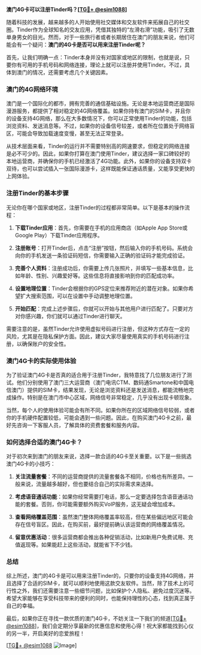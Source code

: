**澳门4G卡可以注册Tinder吗？[[TG💪+ @esim1088](https://t.me/s/esim1088)]**

随着科技的发展，越来越多的人开始使用社交媒体和交友软件来拓展自己的社交圈。Tinder作为全球知名的交友应用，凭借其独特的“左滑右滑”功能，吸引了无数单身男女的目光。然而，对于一些旅行者或者长期居住在澳门的朋友来说，他们可能会有一个疑问：**澳门的4G卡是否可以用来注册Tinder呢？**

首先，让我们明确一点：Tinder本身并没有对国家或地区的限制，也就是说，只要你有可用的手机号码和网络连接，理论上就可以注册并使用Tinder。不过，具体到澳门的情况，还需要考虑几个关键因素。

### 澳门的4G网络环境

澳门是一个国际化的都市，拥有完善的通信基础设施。无论是本地运营商还是国际漫游服务，都提供了相对稳定的4G网络覆盖。如果你持有澳门的SIM卡，并且你的设备支持4G网络，那么在大多数情况下，你可以正常使用Tinder的功能，包括浏览资料、发送消息等。不过，如果你的设备信号较差，或者所在位置处于网络盲区，可能会导致加载速度变慢，甚至无法正常登录。

从技术层面来看，Tinder的运行并不需要特别高的网速要求，但稳定的网络连接是必不可少的。因此，如果你打算在澳门使用Tinder，建议选择一家口碑较好的本地运营商，并确保你的手机已经激活了4G功能。此外，如果你的设备支持双卡双待，也可以尝试插入一张国际漫游卡，这样既能保证通话质量，又能享受更快的上网体验。

### 注册Tinder的基本步骤

无论你在哪个国家或地区，注册Tinder的过程都非常简单。以下是基本的操作流程：

1. **下载Tinder应用**：首先，你需要在手机的应用商店（如Apple App Store或Google Play）下载Tinder应用程序。
   
2. **注册账号**：打开Tinder后，点击“注册”按钮，然后输入你的手机号码。系统会向你的手机发送一条验证码短信，你需要输入正确的验证码才能完成验证。

3. **完善个人资料**：注册成功后，你需要上传几张照片，并填写一些基本信息，比如年龄、性别、兴趣爱好等。这些信息将直接影响到你的匹配成功率。

4. **设置地理位置**：Tinder会根据你的GPS定位来推荐附近的潜在对象。如果你希望扩大搜索范围，可以在设置中手动调整地理位置。

5. **开始匹配**：完成上述步骤后，你就可以开始与其他用户进行匹配了。只要对方对你感兴趣，你们就可以通过Tinder进行聊天。

需要注意的是，虽然Tinder允许使用虚拟号码进行注册，但这种方式存在一定的风险，尤其是在隐私保护方面。因此，建议大家尽量使用真实的手机号码进行注册，以确保账户的安全性。

### 澳门4G卡的实际使用体验

为了验证澳门4G卡是否真的适合用于注册Tinder，我特意找了几位朋友进行了测试。他们分别使用了澳门三大运营商（澳门电讯CTM、数码通Smartone和中国电信澳门）提供的SIM卡，结果发现，无论是浏览资料还是发送消息，都能流畅地完成操作。特别是在澳门市中心区域，网络信号非常稳定，几乎没有出现卡顿现象。

当然，每个人的使用体验可能会有所不同。如果你所在的区域网络信号较弱，或者你的手机硬件配置较低，可能会遇到一些问题。因此，在购买澳门4G卡之前，最好先咨询一下客服人员，了解具体的资费套餐和服务内容。

### 如何选择合适的澳门4G卡？

对于初次来到澳门的朋友来说，选择一款合适的4G卡至关重要。以下是一些挑选澳门4G卡的小技巧：

1. **关注流量套餐**：不同的运营商提供的流量套餐各不相同，价格也有所差异。一般来说，流量越多越好，但也要结合自己的实际需求来选择。

2. **考虑语音通话功能**：如果你经常需要打电话，那么一定要选择包含语音通话功能的套餐。否则，你可能需要额外购买VoIP服务，这无疑会增加成本。

3. **查看网络覆盖范围**：虽然澳门整体网络覆盖率较高，但在某些偏远地区可能会存在信号盲区。因此，在购买前，最好提前确认该运营商的网络覆盖情况。

4. **留意优惠活动**：很多运营商都会推出各种促销活动，比如新用户免费试用、充值返现等。如果能赶上这些活动，就能省下不少钱。

### 总结

综上所述，澳门的4G卡是可以用来注册Tinder的，只要你的设备支持4G网络，并且选择了合适的SIM卡，就可以顺利地使用这款交友软件。当然，除了技术上的可行性之外，我们还需要注意一些细节问题，比如保护个人隐私、避免过度沉迷等。希望大家能够在享受科技带来的便利的同时，也能保持理性的心态，找到真正属于自己的幸福。

最后，如果你正在寻找一款优质的澳门4G卡，不妨关注一下我们的频道[[TG💪+ @esim1088](https://t.me/s/esim1088)]，我们会定期分享最新的优惠信息和使用心得！祝大家都能找到心仪的另一半，开启美好的恋爱旅程！

[[TG💪+ @esim1088](https://t.me/s/esim1088) ![Image](https://i.postimg.cc/4NQfJmqS/Snipaste-2025-05-13-00-14-12.png)]